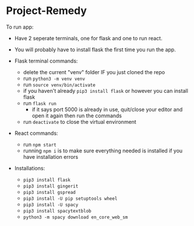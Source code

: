 # Project-Remedy

To run app:
- Have 2 seperate terminals, one for flask and one to run react.
- You will probably have to install flask the first time you run the app.

- Flask terminal commands:  
    - delete the current "venv" folder IF you just cloned the repo
    - run `python3 -m venv venv`
    - run `source venv/bin/activate`
    - if you haven't already `pip3 install flask` or however you can install flask
    - run `flask run`
        - if it says port 5000 is already in use, quit/close your editor and open it again then run the commands
    - run `deactivate` to close the virtual environment 

- React commands:
    - run `npm start`
    - running `npm i` is to make sure everything needed is installed if you have installation errors

- Installations:
    - `pip3 install flask`
    - `pip3 install gingerit`
    - `pip3 install gspread`
    - `pip3 install -U pip setuptools wheel`
    - `pip3 install -U spacy`
    - `pip3 install spacytextblob`
    - `python3 -m spacy download en_core_web_sm`
        <!-- - `python3 -m spacy download en_core_web_lg`
        - `python3 -m spacy link en_core_web_lg en` -->
